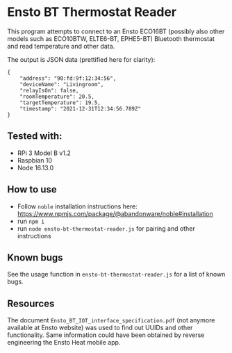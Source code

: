 # Ensto BT Thermostat Reader

This program attempts to connect to an Ensto ECO16BT (possibly also other models such as ECO10BTW, ELTE6-BT, EPHE5-BT) Bluetooth thermostat and read temperature and other data.

The output is JSON data (prettified here for clarity):

    {
        "address": "90:fd:9f:12:34:56",
        "deviceName": "Livingroom",
        "relayIsOn": false,
        "roomTemperature": 20.5,
        "targetTemperature": 19.5,
        "timestamp": "2021-12-31T12:34:56.789Z"
    }

## Tested with:

- RPi 3 Model B v1.2
- Raspbian 10
- Node 16.13.0

## How to use

- Follow `noble` installation instructions here: https://www.npmjs.com/package/@abandonware/noble#installation
- run `npm i`
- run `node ensto-bt-thermostat-reader.js` for pairing and other instructions

## Known bugs

See the usage function in `ensto-bt-thermostat-reader.js` for a list of known bugs.

## Resources

The document `Ensto_BT_IOT_interface_specification.pdf` (not anymore available at Ensto website) was used to find out UUIDs and other functionality. Same information could have been obtained by reverse engineering the Ensto Heat mobile app.
